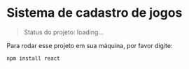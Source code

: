 <h1>Sistema de cadastro de jogos</h1>

> Status do projeto: loading...

Para rodar esse projeto em sua máquina, por favor digite:

```
npm install react
```
